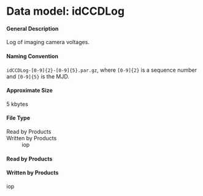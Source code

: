 
# Data model: idCCDLog



#### General Description
Log of imaging camera voltages.


#### Naming Convention
<code>idCCDLog-[0-9]{2}-[0-9]{5}\.par\.gz</code>,
where <code>[0-9]{2}</code> is a sequence number and <code>[0-9]{5}</code> is the MJD.


#### Approximate Size
5 kbytes


#### File Type
<dt>Read by Products</dt>
<dd></dd>
<dt>Written by Products</dt>
<dd>iop</dd>


#### Read by Products



#### Written by Products
iop


